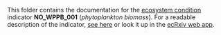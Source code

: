 This folder contains the documentation for the [ecosystem condition](https://github.com/NINAnor/ecRxiv) indicator **NO_WPPB_001** (*phytoplankton biomass*). 
For a readable description of the indicator, [see here](https://raw.githack.com/NINAnor/ecRxiv/main/indicators/NO_WPPB_001/R/NO_WPPB_001.html) or look it up in the [ecRxiv web app](https://view.nina.no/ecRxiv/).
